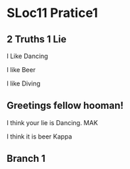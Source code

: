 # SLoc11 Pratice1

## 2 Truths 1 Lie
I Like Dancing 

I like Beer

I like Diving


## Greetings fellow hooman!

I think your lie is Dancing. MAK

I think it is beer Kappa

## Branch 1
